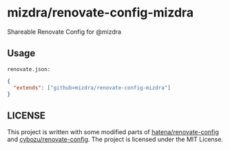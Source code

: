 # mizdra/renovate-config-mizdra

Shareable Renovate Config for @mizdra

## Usage

`renovate.json:`

```json
{
  "extends": ["github>mizdra/renovate-config-mizdra"]
}
```

## LICENSE

This project is written with some modified parts of [hatena/renovate-config](https://github.com/hatena/renovate-config) and [cybozu/renovate-config](https://github.com/cybozu/renovate-config). The project is licensed under the MIT License.
